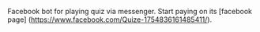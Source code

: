 Facebook bot for playing quiz via messenger.
Start paying on its [facebook page] (https://www.facebook.com/Quize-1754836161485411/).